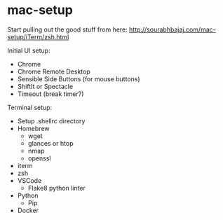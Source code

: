 # mac-setup

Start pulling out the good stuff from here: http://sourabhbajaj.com/mac-setup/iTerm/zsh.html

Initial UI setup:
  - Chrome
  - Chrome Remote Desktop
  - Sensible Side Buttons (for mouse buttons)
  - ShiftIt or Spectacle
  - Timeout (break timer?)

Terminal setup:
  - Setup .shellrc directory
  - Homebrew
    - wget
    - glances or htop
    - nmap
    - openssl
  - iterm
  - zsh
  - VSCode
    - Flake8 python linter
  - Python
    - Pip
  - Docker
